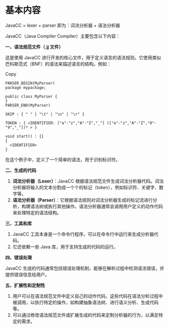 # 基本内容

JavaCC = lexer + parser 即为：词法分析器 + 语法分析器

JavaCC（Java Compiler Compiler）主要包含以下内容：

**一、语法规范文件（.jj 文件）**

这是使用 JavaCC 进行开发的核心文件，用于定义语言的语法规则。它使用类似巴科斯范式（BNF）的语法来描述语言的结构。例如：

Copy

```
PARSER_BEGIN(MyParser)
package mypackage;

public class MyParser {
}
PARSER_END(MyParser)

SKIP : { " " | "\t" | "\n" | "\r" }

TOKEN : { <IDENTIFIER: ["a"-"z","A"-"Z","_"] (["a"-"z","A"-"Z","0"-"9","_"])* > }

void start() : {}
{
  <IDENTIFIER>
}
```

在这个例子中，定义了一个简单的语法，用于识别标识符。

**二、生成的代码**

1. **词法分析器（Lexer）**：JavaCC 根据语法规范文件生成词法分析器代码。词法分析器将输入的文本分割成一个个的标记（token），例如标识符、关键字、数字等。
2. **语法分析器（Parser）**：它根据语法规则对词法分析器生成的标记流进行分析，构建语法树或执行其他操作。语法分析器通常会调用用户定义的动作代码来处理特定的语法结构。

**三、工具和库**

1. JavaCC 工具本身是一个命令行程序，可以在命令行中运行来生成分析器代码。
2. 它还依赖一些 Java 库，用于支持生成的代码的运行。

**四、错误处理**

JavaCC 生成的代码通常包括错误处理机制，能够在解析过程中检测语法错误，并提供错误信息给用户。

**五、扩展性和定制性**

1. 用户可以在语法规范文件中定义自己的动作代码，这些代码在语法分析过程中被调用，以执行特定的操作，如构建抽象语法树、进行语义分析、生成代码等。
2. 可以通过修改语法规范文件或扩展生成的代码来定制分析器的行为，以满足特定的需求。
